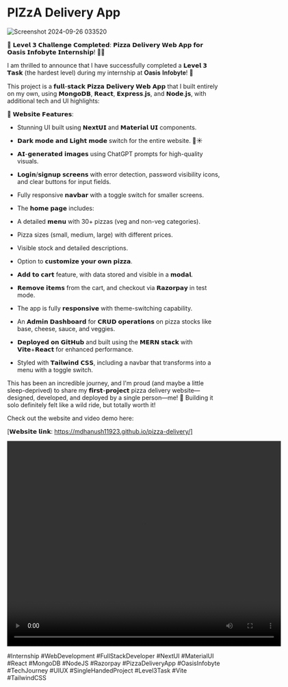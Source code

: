 # **PIZzA Delivery App**

![Screenshot 2024-09-26 033520](https://github.com/user-attachments/assets/03e875fb-beab-4c79-bab5-04c5349a368a)

🚀 𝗟𝗲𝘃𝗲𝗹 𝟯 𝗖𝗵𝗮𝗹𝗹𝗲𝗻𝗴𝗲 𝗖𝗼𝗺𝗽𝗹𝗲𝘁𝗲𝗱: 𝗣𝗶𝘇𝘇𝗮 𝗗𝗲𝗹𝗶𝘃𝗲𝗿𝘆 𝗪𝗲𝗯 𝗔𝗽𝗽 𝗳𝗼𝗿 𝗢𝗮𝘀𝗶𝘀 𝗜𝗻𝗳𝗼𝗯𝘆𝘁𝗲 𝗜𝗻𝘁𝗲𝗿𝗻𝘀𝗵𝗶𝗽! 🍕🎉



I am thrilled to announce that I have successfully completed a 𝗟𝗲𝘃𝗲𝗹 𝟯 𝗧𝗮𝘀𝗸 (the hardest level) during my internship at 𝐎𝐚𝐬𝐢𝐬 𝐈𝐧𝐟𝐨𝐛𝐲𝐭𝐞! 💼



This project is a 𝗳𝘂𝗹𝗹-𝘀𝘁𝗮𝗰𝗸 𝗣𝗶𝘇𝘇𝗮 𝗗𝗲𝗹𝗶𝘃𝗲𝗿𝘆 𝗪𝗲𝗯 𝗔𝗽𝗽 that I built entirely on my own, using 𝗠𝗼𝗻𝗴𝗼𝗗𝗕, 𝗥𝗲𝗮𝗰𝘁, 𝗘𝘅𝗽𝗿𝗲𝘀𝘀.𝗷𝘀, and 𝗡𝗼𝗱𝗲.𝗷𝘀, with additional tech and UI highlights:



🔑 𝗪𝗲𝗯𝘀𝗶𝘁𝗲 𝗙𝗲𝗮𝘁𝘂𝗿𝗲𝘀:

- Stunning UI built using 𝗡𝗲𝘅𝘁𝗨𝗜 and 𝗠𝗮𝘁𝗲𝗿𝗶𝗮𝗹 𝗨𝗜 components.

- 𝗗𝗮𝗿𝗸 𝗺𝗼𝗱𝗲 𝗮𝗻𝗱 𝗟𝗶𝗴𝗵𝘁 𝗺𝗼𝗱𝗲 switch for the entire website. 🌙☀️

- 𝗔𝗜-𝗴𝗲𝗻𝗲𝗿𝗮𝘁𝗲𝗱 𝗶𝗺𝗮𝗴𝗲𝘀 using ChatGPT prompts for high-quality visuals.

- 𝗟𝗼𝗴𝗶𝗻/𝘀𝗶𝗴𝗻𝘂𝗽 𝘀𝗰𝗿𝗲𝗲𝗻𝘀 with error detection, password visibility icons, and clear buttons for input fields.

- Fully responsive 𝗻𝗮𝘃𝗯𝗮𝗿 with a toggle switch for smaller screens.

- The 𝗵𝗼𝗺𝗲 𝗽𝗮𝗴𝗲 includes:

 - A detailed 𝗺𝗲𝗻𝘂 with 30+ pizzas (veg and non-veg categories).

 - Pizza sizes (small, medium, large) with different prices.

 - Visible stock and detailed descriptions.

 - Option to 𝗰𝘂𝘀𝘁𝗼𝗺𝗶𝘇𝗲 𝘆𝗼𝘂𝗿 𝗼𝘄𝗻 𝗽𝗶𝘇𝘇𝗮.

 - 𝗔𝗱𝗱 𝘁𝗼 𝗰𝗮𝗿𝘁 feature, with data stored and visible in a 𝗺𝗼𝗱𝗮𝗹.

 - 𝗥𝗲𝗺𝗼𝘃𝗲 𝗶𝘁𝗲𝗺𝘀 from the cart, and checkout via 𝗥𝗮𝘇𝗼𝗿𝗽𝗮𝘆 in test mode.

- The app is fully 𝗿𝗲𝘀𝗽𝗼𝗻𝘀𝗶𝘃𝗲 with theme-switching capability.

- An 𝗔𝗱𝗺𝗶𝗻 𝗗𝗮𝘀𝗵𝗯𝗼𝗮𝗿𝗱 for 𝗖𝗥𝗨𝗗 𝗼𝗽𝗲𝗿𝗮𝘁𝗶𝗼𝗻𝘀 on pizza stocks like base, cheese, sauce, and veggies.

- 𝗗𝗲𝗽𝗹𝗼𝘆𝗲𝗱 𝗼𝗻 𝗚𝗶𝘁𝗛𝘂𝗯 and built using the 𝗠𝗘𝗥𝗡 𝘀𝘁𝗮𝗰𝗸 with 𝗩𝗶𝘁𝗲+𝗥𝗲𝗮𝗰𝘁 for enhanced performance.

- Styled with 𝗧𝗮𝗶𝗹𝘄𝗶𝗻𝗱 𝗖𝗦𝗦, including a navbar that transforms into a menu with a toggle switch.



This has been an incredible journey, and I'm proud (and maybe a little sleep-deprived) to share my 𝗳𝗶𝗿𝘀𝘁-𝗽𝗿𝗼𝗷𝗲𝗰𝘁 pizza delivery website—designed, developed, and deployed by a single person—me! 🙌 Building it solo definitely felt like a wild ride, but totally worth it!



Check out the website and video demo here: 

[𝗪𝗲𝗯𝘀𝗶𝘁𝗲 𝗹𝗶𝗻𝗸: https://mdhanush11923.github.io/pizza-delivery/]

<video width="640" height="480" controls>
  <source src="https://drive.google.com/file/d/1rZnHarXSBTvI2pNgjpBFCTPPVRMOFv_N/view?usp=sharing" type="video/mp4">
  Your browser does not support the video tag.
</video>

#Internship #WebDevelopment #FullStackDeveloper #NextUI #MaterialUI #React #MongoDB #NodeJS #Razorpay #PizzaDeliveryApp #OasisInfobyte #TechJourney #UIUX #SingleHandedProject #Level3Task #Vite #TailwindCSS
